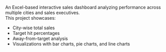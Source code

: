 An Excel-based interactive sales dashboard analyzing performance across multiple cities and sales executives.  
This project showcases:
- City-wise total sales
- Target hit percentages
- Away-from-target analysis
- Visualizations with bar charts, pie charts, and line charts
